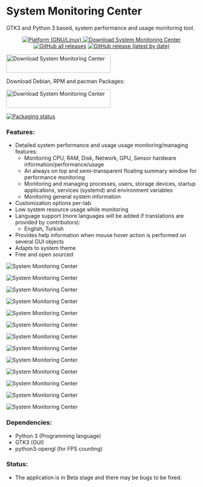 # System Monitoring Center

GTK3 and Python 3 based, system performance and usage monitoring tool.


<p align="center">
<a href="https://sourceforge.net/projects/system-monitoring-center/files"><img alt="Platform (GNU/Linux)" src="https://img.shields.io/badge/platform-GNU/Linux-blue.svg"/>
</a>
<a href="https://sourceforge.net/projects/system-monitoring-center/files"><img alt="Download System Monitoring Center" src="https://img.shields.io/sourceforge/dt/system-monitoring-center.svg" ></a>
</a>
<a href="https://github.com/hakandundar34coding/system-monitoring-center/releases"><img alt="GitHub all releases" src="https://img.shields.io/github/downloads/hakandundar34coding/system-monitoring-center/total"></a>
</a>
<a href="https://github.com/hakandundar34coding/system-monitoring-center/releases"><img alt="GitHub release (latest by date)" src="https://img.shields.io/github/v/release/hakandundar34coding/system-monitoring-center"></a>
</a>
</p>


<a href="https://sourceforge.net/projects/system-monitoring-center/files/latest/download"><img alt="Download System Monitoring Center" src="https://a.fsdn.com/con/app/sf-download-button" width=276 height=48 srcset="https://a.fsdn.com/con/app/sf-download-button?button_size=2x 2x"></a>
</a>

Download Debian, RPM and pacman Packages:

<a href="https://sourceforge.net/projects/system-monitoring-center/files"><img alt="Download System Monitoring Center" src="https://a.fsdn.com/con/app/sf-download-button" width=276 height=48 srcset="https://a.fsdn.com/con/app/sf-download-button?button_size=2x 2x"></a>
</a>

<a href="https://repology.org/project/system-monitoring-center/versions">
    <img src="https://repology.org/badge/vertical-allrepos/system-monitoring-center.svg" alt="Packaging status">
</a>

### Features:
* Detailed system performance and usage usage monitoring/managing features:
    * Monitoring CPU, RAM, Disk, Network, GPU, Sensor hardware information/performance/usage
    * An always on top and semi-transparent floating summary window for performance monitoring
    * Monitoring and managing processes, users, storage devices, startup applications, services (systemd) and environment variables
    * Monitoring general system information
* Customization options per-tab
* Low system resource usage while monitoring
* Language support (more languages will be added if translations are provided by contributors):
    * English, Turkish
* Provides help information when mouse hover action is performed on several GUI objects
* Adapts to system theme
* Free and open sourced



![System Monitoring Center](screenshots/cpu_tab_dark_system_theme.png)

![System Monitoring Center](screenshots/cpu_tab_white_system_theme.png)

![System Monitoring Center](screenshots/cpu_tab_per_core_dark_system_theme.png)

![System Monitoring Center](screenshots/network_tab_dark_system_theme.png)

![System Monitoring Center](screenshots/gpu_tab_dark_system_theme.png)

![System Monitoring Center](screenshots/sensors_tab_dark_system_theme.png)

![System Monitoring Center](screenshots/processes_list_view_dark_system_theme.png)

![System Monitoring Center](screenshots/processes_tree_view_dark_system_theme.png)

![System Monitoring Center](screenshots/storage_tab_dark_system_theme.png)

![System Monitoring Center](screenshots/startup_tab_dark_system_theme.png)

![System Monitoring Center](screenshots/services_tab_dark_system_theme.png)

![System Monitoring Center](screenshots/environment_variables_tab_dark.png)

![System Monitoring Center](screenshots/system_tab_dark_system_theme.png)


### Dependencies:
* Python 3 (Programming language)
* GTK3 (GUI)
* python3-opengl (for FPS counting)

### Status:
* The application is in Beta stage and there may be bugs to be fixed.
